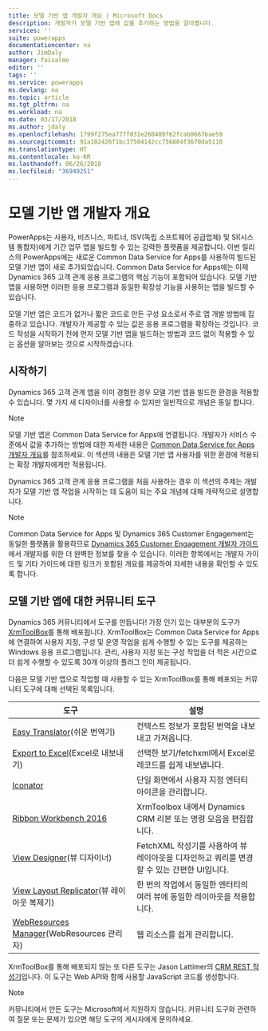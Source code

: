 ```yaml
---
title: 모델 기반 앱 개발자 개요 | Microsoft Docs
description: 개발자가 모델 기반 앱에 값을 추가하는 방법을 알아봅니다.
services: ''
suite: powerapps
documentationcenter: na
author: JimDaly
manager: faisalmo
editor: ''
tags: ''
ms.service: powerapps
ms.devlang: na
ms.topic: article
ms.tgt_pltfrm: na
ms.workload: na
ms.date: 03/17/2018
ms.author: jdaly
ms.openlocfilehash: 1799f275ea777f031e260409f62fcab0667bae59
ms.sourcegitcommit: 91a102426f1bc37504142cc756884f3670da5110
ms.translationtype: HT
ms.contentlocale: ko-KR
ms.lasthandoff: 06/26/2018
ms.locfileid: "36949251"
---
```

# <a name="model-driven-apps-developer-overview"></a>모델 기반 앱 개발자 개요

PowerApps는 사용자, 비즈니스, 파트너, ISV(독립 소프트웨어 공급업체) 및 SI(시스템 통합자)에게 기간 업무 앱을 빌드할 수 있는 강력한 플랫폼을 제공합니다. 이번 릴리스의 PowerApps에는 새로운 Common Data Service for Apps를 사용하여 빌드된 모델 기반 앱이 새로 추가되었습니다. Common Data Service for Apps에는 이제 Dynamics 365 고객 관계 응용 프로그램의 핵심 기능이 포함되어 있습니다. 모델 기반 앱을 사용하면 이러한 응용 프로그램과 동일한 확장성 기능을 사용하는 앱을 빌드할 수 있습니다.

모델 기반 앱은 코드가 없거나 짧은 코드로 만든 구성 요소로서 주로 앱 개발 방법에 집중하고 있습니다. 개발자가 제공할 수 있는 값은 응용 프로그램을 확장하는 것입니다. 코드 작성을 시작하기 전에 먼저 모델 기반 앱을 빌드하는 방법과 코드 없이 적용할 수 있는 옵션을 알아보는 것으로 시작하겠습니다. 

## <a name="get-started"></a>시작하기
Dynamics 365 고객 관계 앱을 이미 경험한 경우 모델 기반 앱을 빌드한 환경을 적용할 수 있습니다. 몇 가지 새 디자이너를 사용할 수 있지만 일반적으로 개념은 동일 합니다.

> [!NOTE]
> 모델 기반 앱은 Common Data Service for Apps에 연결됩니다. 개발자가 서비스 수준에서 값을 추가하는 방법에 대한 자세한 내용은 [Common Data Service for Apps 개발자 개요](../common-data-service/overview.md)를 참조하세요.
> 이 섹션의 내용은 모델 기반 앱 사용자를 위한 환경에 적용되는 확장 개발자에게만 적용됩니다. 

Dynamics 365 고객 관계 응용 프로그램을 처음 사용하는 경우 이 섹션의 주제는 개발자가 모델 기반 앱 작업을 시작하는 데 도움이 되는 주요 개념에 대해 개략적으로 설명합니다. 

> [!NOTE]
> Common Data Service for Apps 및 Dynamics 365 Customer Engagement는 동일한 플랫폼을 활용하므로 [Dynamics 365 Customer Engagement 개발자 가이드](/dynamics365/customer-engagement/developer/developer-guide)에서 개발자를 위한 더 완벽한 정보를 찾을 수 있습니다. 이러한 항목에서는 개발자 가이드 및 기타 가이드에 대한 링크가 포함된 개요를 제공하여 자세한 내용을 확인할 수 있도록 합니다.


## <a name="community-tools-for-model-driven-apps"></a>모델 기반 앱에 대한 커뮤니티 도구

Dynamics 365 커뮤니티에서 도구를 만듭니다! 가장 인기 있는 대부분의 도구가 [XrmToolBox](https://www.xrmtoolbox.com/)를 통해 배포됩니다. XrmToolBox는 Common Data Service for Apps에 연결하여 사용자 지정, 구성 및 운영 작업을 쉽게 수행할 수 있는 도구를 제공하는 Windows 응용 프로그램입니다. 관리, 사용자 지정 또는 구성 작업을 더 적은 시간으로 더 쉽게 수행할 수 있도록 30개 이상의 플러그 인이 제공됩니다.

다음은 모델 기반 앱으로 작업할 때 사용할 수 있는 XrmToolBox를 통해 배포되는 커뮤니티 도구에 대해 선택된 목록입니다.

|도구  |설명  |
|---------|---------|
|[Easy Translator](https://www.xrmtoolbox.com/plugins/MsCrmTools.Translator/)(쉬운 번역기)|컨텍스트 정보가 포함된 번역을 내보내고 가져옵니다.|
|[Export to Excel](https://www.xrmtoolbox.com/plugins/Ryr.XrmToolBox.ExportToExcel/)(Excel로 내보내기)|선택한 보기/fetchxml에서 Excel로 레코드를 쉽게 내보냅니다.|
|[Iconator](https://www.xrmtoolbox.com/plugins/MscrmTools.Iconator/)|단일 화면에서 사용자 지정 엔터티 아이콘을 관리합니다.|
|[Ribbon Workbench 2016](https://www.xrmtoolbox.com/plugins/RibbonWorkbench2016/)|XrmToolbox 내에서 Dynamics CRM 리본 또는 명령 모음을 편집합니다.|
|[View Designer](https://www.xrmtoolbox.com/plugins/Cinteros.XrmToolBox.ViewDesigner/)(뷰 디자이너)|FetchXML 작성기를 사용하여 뷰 레이아웃을 디자인하고 쿼리를 변경할 수 있는 간편한 UI입니다.|
|[View Layout Replicator](https://www.xrmtoolbox.com/plugins/MsCrmTools.ViewLayoutReplicator/)(뷰 레이아웃 복제기)|한 번의 작업에서 동일한 엔터티의 여러 뷰에 동일한 레이아웃을 적용합니다.|
|[WebResources Manager](https://www.xrmtoolbox.com/plugins/MsCrmTools.WebResourcesManager/)(WebResources 관리자)|웹 리소스를 쉽게 관리합니다.|

XrmToolBox를 통해 배포되지 않는 또 다른 도구는 Jason Lattimer의 [CRM REST 작성기](https://github.com/jlattimer/CRMRESTBuilder)입니다. 이 도구는 Web API와 함께 사용할 JavaScript 코드를 생성합니다.

> [!NOTE]
> 커뮤니티에서 만든 도구는 Microsoft에서 지원하지 않습니다. 커뮤니티 도구와 관련하여 질문 또는 문제가 있으면 해당 도구의 게시자에게 문의하세요.




